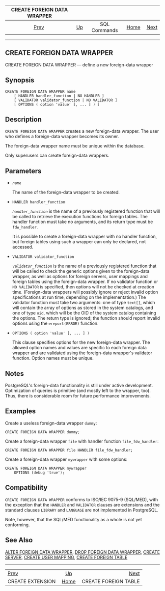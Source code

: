 <!--?xml version="1.0" encoding="UTF-8" standalone="no"?-->

|              CREATE FOREIGN DATA WRAPPER             |                                        |              |                                                       |                                                             |
| :--------------------------------------------------: | :------------------------------------- | :----------: | ----------------------------------------------------: | ----------------------------------------------------------: |
| [Prev](sql-createextension.html "CREATE EXTENSION")  | [Up](sql-commands.html "SQL Commands") | SQL Commands | [Home](index.html "PostgreSQL 17devel Documentation") |  [Next](sql-createforeigntable.html "CREATE FOREIGN TABLE") |

***

[]()

## CREATE FOREIGN DATA WRAPPER

CREATE FOREIGN DATA WRAPPER — define a new foreign-data wrapper

## Synopsis

    CREATE FOREIGN DATA WRAPPER name
        [ HANDLER handler_function | NO HANDLER ]
        [ VALIDATOR validator_function | NO VALIDATOR ]
        [ OPTIONS ( option 'value' [, ... ] ) ]

## Description

`CREATE FOREIGN DATA WRAPPER` creates a new foreign-data wrapper. The user who defines a foreign-data wrapper becomes its owner.

The foreign-data wrapper name must be unique within the database.

Only superusers can create foreign-data wrappers.

## Parameters

*   *`name`*

    The name of the foreign-data wrapper to be created.

*   `HANDLER handler_function`

    *`handler_function`* is the name of a previously registered function that will be called to retrieve the execution functions for foreign tables. The handler function must take no arguments, and its return type must be `fdw_handler`.

    It is possible to create a foreign-data wrapper with no handler function, but foreign tables using such a wrapper can only be declared, not accessed.

*   `VALIDATOR validator_function`

    *`validator_function`* is the name of a previously registered function that will be called to check the generic options given to the foreign-data wrapper, as well as options for foreign servers, user mappings and foreign tables using the foreign-data wrapper. If no validator function or `NO VALIDATOR` is specified, then options will not be checked at creation time. (Foreign-data wrappers will possibly ignore or reject invalid option specifications at run time, depending on the implementation.) The validator function must take two arguments: one of type `text[]`, which will contain the array of options as stored in the system catalogs, and one of type `oid`, which will be the OID of the system catalog containing the options. The return type is ignored; the function should report invalid options using the `ereport(ERROR)` function.

*   `OPTIONS ( option 'value' [, ... ] )`

    This clause specifies options for the new foreign-data wrapper. The allowed option names and values are specific to each foreign data wrapper and are validated using the foreign-data wrapper's validator function. Option names must be unique.

## Notes

PostgreSQL's foreign-data functionality is still under active development. Optimization of queries is primitive (and mostly left to the wrapper, too). Thus, there is considerable room for future performance improvements.

## Examples

Create a useless foreign-data wrapper `dummy`:

    CREATE FOREIGN DATA WRAPPER dummy;

Create a foreign-data wrapper `file` with handler function `file_fdw_handler`:

    CREATE FOREIGN DATA WRAPPER file HANDLER file_fdw_handler;

Create a foreign-data wrapper `mywrapper` with some options:

    CREATE FOREIGN DATA WRAPPER mywrapper
        OPTIONS (debug 'true');

## Compatibility

`CREATE FOREIGN DATA WRAPPER` conforms to ISO/IEC 9075-9 (SQL/MED), with the exception that the `HANDLER` and `VALIDATOR` clauses are extensions and the standard clauses `LIBRARY` and `LANGUAGE` are not implemented in PostgreSQL.

Note, however, that the SQL/MED functionality as a whole is not yet conforming.

## See Also

[ALTER FOREIGN DATA WRAPPER](sql-alterforeigndatawrapper.html "ALTER FOREIGN DATA WRAPPER"), [DROP FOREIGN DATA WRAPPER](sql-dropforeigndatawrapper.html "DROP FOREIGN DATA WRAPPER"), [CREATE SERVER](sql-createserver.html "CREATE SERVER"), [CREATE USER MAPPING](sql-createusermapping.html "CREATE USER MAPPING"), [CREATE FOREIGN TABLE](sql-createforeigntable.html "CREATE FOREIGN TABLE")

***

|                                                      |                                                       |                                                             |
| :--------------------------------------------------- | :---------------------------------------------------: | ----------------------------------------------------------: |
| [Prev](sql-createextension.html "CREATE EXTENSION")  |         [Up](sql-commands.html "SQL Commands")        |  [Next](sql-createforeigntable.html "CREATE FOREIGN TABLE") |
| CREATE EXTENSION                                     | [Home](index.html "PostgreSQL 17devel Documentation") |                                        CREATE FOREIGN TABLE |
